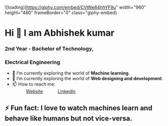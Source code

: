 ![loading](https://giphy.com/embed/CVtNe84hhYF9u" width="960" height="480" frameBorder="0" class="giphy-embed)
<h1>Hi 👋 I am Abhishek kumar</h1>
<h3>   2nd Year - Bachelor of Technology,</h3>
<h3>     Electrical Engineering</h3>

- 🔭 I’m currently exploring the world of <b>Machine learning</b>.
- 🌱 I’m currently exploring the world of <b>Web designing and development</b>.
- 📫 How to reach me: <br>
&nbsp;&nbsp;&nbsp;&nbsp;&nbsp;&nbsp;&nbsp;&nbsp;&nbsp;&nbsp; [Website](http://www.techscinotes.xyz)
&nbsp;&nbsp;&nbsp;&nbsp;&nbsp;&nbsp;&nbsp;&nbsp;&nbsp;&nbsp; [LinkedIn](https://www.linkedin.com/in/abhishek-kumar-9872241ab/)

<h2>⚡ Fun fact: I love to watch machines learn and behave like humans but not vice-versa.

